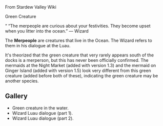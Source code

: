 From Stardew Valley Wiki

Green Creature

“ “The merpeople are curious about your festivities. They become upset when you litter into the ocean.” — Wizard

The **Merpeople** are creatures that live in the Ocean. The Wizard refers to them in his dialogue at the Luau.

It's theorized that the green creature that very rarely appears south of the docks is a merperson, but this has never been officially confirmed. The mermaids at the Night Market (added with version 1.3) and the mermaid on Ginger Island (added with version 1.5) look very different from this green creature (added before both of these), indicating the green creature may be another species.

## Gallery

- Green creature in the water.
- Wizard Luau dialogue (part 1).
- Wizard Luau dialogue (part 2).